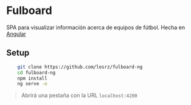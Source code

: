 # Fulboard

SPA para visualizar información acerca de equipos de fútbol.
Hecha en [Angular](https://github.com/angular/angular-cli)

## Setup

```bash
    git clone https://github.com/lesrz/fulboard-ng
    cd fulboard-ng
    npm install
    ng serve -o
```

> Abrirá una pestaña con la URL `localhost:4200`
